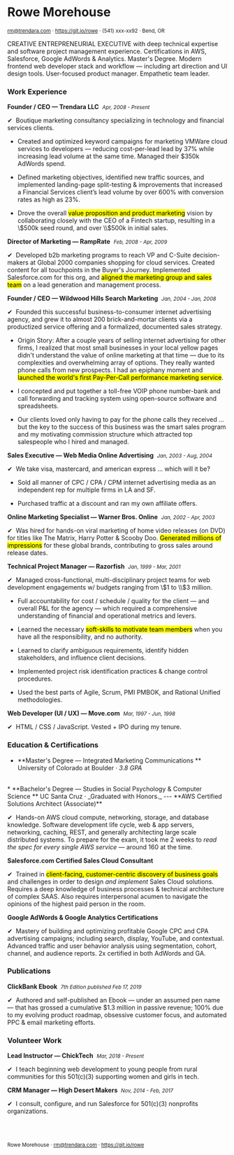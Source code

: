 # Rowe Morehouse
<small>rm@trendara.com &middot; https://git.io/rowe &middot; (541) xxx-xx92 &middot; Bend, OR</small>

<!-- ![Rowe Morehouse](https://secure.gravatar.com/avatar/a3f6607c5c2eca57e465e09bd73af3ec?size=2501) -->


CREATIVE ENTREPRENEURIAL EXECUTIVE with deep technical expertise and software project management experience. Certifications in AWS, Salesforce, Google AdWords & Analytics. Master's Degree. Modern frontend web developer stack and workflow — including art direction and UI design tools. User-focused product manager. Empathetic team leader.

### Work Experience

**Founder / CEO — Trendara LLC** &nbsp;_<small>Apr, 2008 - Present</small>_

✔︎  Boutique marketing consultancy specializing in technology and financial services clients.

* Created and optimized keyword campaigns for marketing VMWare cloud services to developers — reducing cost-per-lead lead by 37% while increasing lead volume at the same time. Managed their $350k AdWords spend.

*   Defined marketing objectives, identified new traffic sources, and implemented landing-page split-testing & improvements that increased a Financial Services client’s lead volume by over 600% with conversion rates as high as 23%.

*   Drove the overall <mark>value proposition and product marketing</mark> vision by collaborating closely with the CEO of a Fintech startup, resulting in a \\$500k seed round, and over \\$500k in initial sales.


**Director of Marketing — RampRate** &nbsp;_<small>Feb, 2008 - Apr, 2009</small>_

✔︎  Developed b2b marketing programs to reach VP and C-Suite decision-makers at Global 2000 companies shopping for cloud services. Created content for all touchpoints in the Buyer's Journey. Implemented Salesforce.com for this org, and <mark>aligned the marketing group and sales team</mark> on a lead generation and management process.

**Founder / CEO — Wildwood Hills Search Marketing** &nbsp;_<small>Jan, 2004 - Jan, 2008</small>_

✔︎  Founded this successful business-to-consumer internet advertising agency, and grew it to almost 200 brick-and-mortar clients via a productized service offering and a formalized, documented sales strategy.

*   Origin Story: After a couple years of selling internet advertising for other firms, I realized that most small businesses in your local yellow pages didn't understand the value of online marketing at that time — due to its complexities and overwhelming array of options. They really wanted phone calls from new prospects. I had an epiphany moment and <mark>launched the world's first Pay-Per-Call performance marketing service</mark>.

*   I concepted and put together a toll-free VOIP phone number-bank and call forwarding and tracking system using open-source software and spreadsheets.

*   Our clients loved only having to pay for the phone calls they received … but the key to the success of this business was the smart sales program and my motivating commission structure which attracted top salespeople who I hired and managed.


**Sales Executive — Web Media Online Advertising** &nbsp;_<small>Jan, 2003 - Aug, 2004</small>_

✔︎  We take visa, mastercard, and american express … which will it be?

*   Sold all manner of CPC / CPA / CPM internet advertising media as an independent rep for multiple firms in LA and SF.

*   Purchased traffic at a discount and ran my own affiliate offers.


**Online Marketing Specialist — Warner Bros. Online** &nbsp;_<small>Jan, 2002 - Apr, 2003</small>_

✔︎  Was hired for hands-on viral marketing of home video releases (on DVD) for titles like The Matrix, Harry Potter & Scooby Doo. <mark>Generated millions of impressions</mark> for these global brands, contributing to gross sales around release dates.

**Technical Project Manager — Razorfish** &nbsp;_<small>Jan, 1999 - Mar, 2001</small>_

✔︎  Managed cross-functional, multi-disciplinary project teams for web development engagements w/ budgets ranging from \\$1 to \\$3 million.

*   Full accountability for cost / schedule / quality for the client — and overall P&L for the agency — which required a comprehensive understanding of financial and operational metrics and levers.

*   Learned the necessary <mark>soft-skills to motivate team members</mark> when you have all the responsibility, and no authority.

*   Learned to clarify ambiguous requirements, identify hidden stakeholders, and influence client decisions.

*   Implemented project risk identification practices & change control procedures.

*   Used the best parts of Agile, Scrum, PMI PMBOK, and Rational Unified methodologies.

**Web Developer (UI / UX) — Move.com**  &nbsp;_<small>Mar, 1997 - Jun, 1998</small>_

✔︎  HTML / CSS / JavaScript. Vested + IPO during my tenure.

### Education & Certifications

*   **Master's Degree — Integrated Marketing Communications **
    University of Colorado at Boulder &middot; _3.8 GPA_
  <br />
*   **Bachelor's Degree — Studies in Social Psychology & Computer Science **
    UC Santa Cruz &middot; _Graduated with Honors._
---
**AWS Certified Solutions Architect (Associate)**

✔︎  Hands-on AWS cloud compute, networking, storage, and database knowledge. Software development life cycle, web & app servers, networking, caching, REST, and generally architecting large scale distributed systems. To prepare for the exam, it took me 2 weeks to _read the spec for every single AWS service_ — around 160 at the time.

**Salesforce.com Certified Sales Cloud Consultant**

✔︎  Trained in <mark>client-facing, customer-centric discovery of business goals</mark> and challenges in order to design _and implement_ Sales Cloud solutions. Requires a deep knowledge of business processes & technical architecture of complex SAAS. Also requires interpersonal acumen to navigate the opinions of the highest paid person in the room.

**Google AdWords & Google Analytics Certifications**

✔︎  Mastery of building and optimizing profitable Google CPC and CPA advertising campaigns; including search, display, YouTube, and contextual. Advanced traffic and user behavior analysis using segmentation, cohort, channel, and audience reports. 2x certified in both AdWords and GA.

### Publications

**ClickBank Ebook**  &nbsp;_<small>7th Edition published Feb 17, 2019</small>_

✔︎  Authored and self-published an Ebook — under an assumed pen name — that has grossed a cumulative $1.3 million in passive revenue; 100% due to my evolving product roadmap, obsessive customer focus, and automated PPC & email marketing efforts.

### Volunteer Work

**Lead Instructor — ChickTech** &nbsp;_<small>Mar, 2018 - Present</small>_

✔︎  I teach beginning web development to young people from rural communities for this 501(c)(3) supporting women and girls in tech.

**CRM Manager — High Desert Makers** &nbsp;_<small>Nov, 2014 - Feb, 2017</small>_

✔︎  I consult, configure, and run Salesforce for 501(c)(3) nonprofits organizations.

<br /><br />

<small>Rowe Morehouse &middot; rm@trendara.com &middot; https://git.io/rowe</small>
